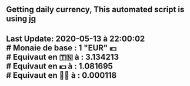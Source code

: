 ## Getting daily currency, This automated script is using [jq](https://stedolan.github.io/jq/)
## Last Update:  2020-05-13 à 22:00:02 </br># Monaie de base : 1 "EUR" 💶 </br> # Equivaut en 🇹🇳 à :  3.134213 </br> # Equivaut en 💵 à : 1.081695</br> # Equivaut en 🐱‍💻 à :  0.000118
